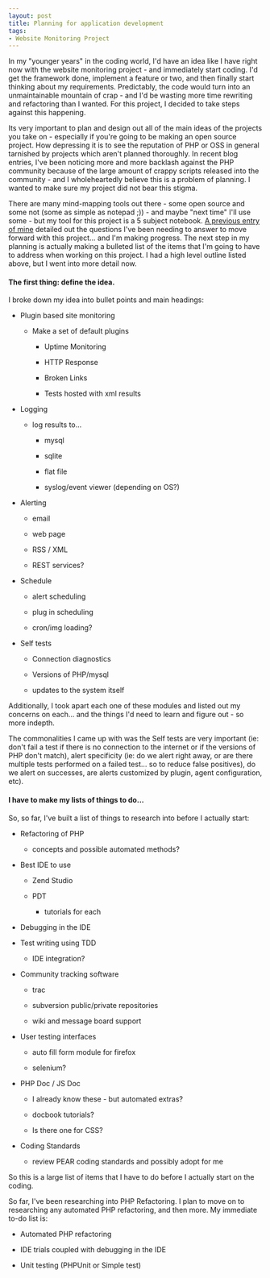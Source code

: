 ```yaml
---
layout: post
title: Planning for application development
tags:
- Website Monitoring Project
---
```


In my "younger years" in the coding world, I'd have an idea like I have right now with the website monitoring project - and immediately start coding.  I'd get the framework done, implement a feature or two, and then finally start thinking about my requirements.  Predictably, the code would turn into an unmaintainable mountain of crap - and I'd be wasting more time rewriting and refactoring than I wanted.  For this project, I decided to take steps against this happening.

Its very important to plan and design out all of the main ideas of the projects you take on - especially if you're going to be making an open source project.  How depressing it is to see the reputation of PHP or OSS in general tarnished by projects which aren't planned thoroughly.  In recent blog entries, I've been noticing more and more backlash against the PHP community because of the large amount of crappy scripts released into the community - and I wholeheartedly believe this is a problem of planning.  I wanted to make sure my project did not bear this stigma.

There are many mind-mapping tools out there - some open source and some not (some as simple as notepad ;)) - and maybe "next time" I'll use some - but my tool for this project is a 5 subject notebook.  [A previous entry of mine](http://aaronsaray.com/blog/2007/06/12/website-monitoring-project/) detailed out the questions I've been needing to answer to move forward with this project...  and I'm making progress.  The next step in my planning is actually making a bulleted list of the items that I'm going to have to address when working on this project.  I had a high level outline listed above, but I went into more detail now.

#### The first thing: define the idea.

I broke down my idea into bullet points and main headings:

	
  * Plugin based site monitoring

	
    * Make a set of default plugins

	
      * Uptime Monitoring

	
      * HTTP Response

	
      * Broken Links

	
      * Tests hosted with xml results



	
  * Logging

	
    * log results to...

	
      * mysql

	
      * sqlite

	
      * flat file

	
      * syslog/event viewer (depending on OS?)




	
  * Alerting

	
    * email

	
    * web page

	
    * RSS / XML

	
    * REST services?



	
  * Schedule

	
    * alert scheduling

	
    * plug in scheduling

	
    * cron/img loading?



	
  * Self tests

	
    * Connection diagnostics

	
    * Versions of PHP/mysql

	
    * updates to the system itself



Additionally, I took apart each one of these modules and listed out my concerns on each... and the things I'd need to learn and figure out - so more indepth.

The commonalities I came up with was the Self tests are very important (ie: don't fail a test if there is no connection to the internet or if the versions of PHP don't match), alert specificity (ie: do we alert right away, or are there multiple tests performed on a failed test... so to reduce false positives), do we alert on successes, are alerts customized by plugin, agent configuration, etc).

#### I have to make my lists of things to do...

So, so far, I've built a list of things to research into before I actually start:

	
  * Refactoring of PHP

	
    * concepts and possible automated methods?


	
  * Best IDE to use

	
    * Zend Studio

	
    * PDT

	
      * tutorials for each



	
  * Debugging in the IDE

	
  * Test writing using TDD

	
    * IDE integration?


	
  * Community tracking software

	
    * trac

	
    * subversion public/private repositories

	
    * wiki and message board support


	
  * User testing interfaces

	
    * auto fill form module for firefox

	
    * selenium?


	
  * PHP Doc / JS Doc

	
    * I already know these - but automated extras?

	
    * docbook tutorials?

	
    * Is there one for CSS?


	
  * Coding Standards

	
    * review PEAR coding standards and possibly adopt for me



So this is a large list of items that I have to do before I actually start on the coding.

So far, I've been researching into PHP Refactoring.  I plan to move on to researching any automated PHP refactoring, and then more.  My immediate to-do list is:

	
  * Automated PHP refactoring

	
  * IDE trials coupled with debugging in the IDE

	
  * Unit testing (PHPUnit or Simple test)


